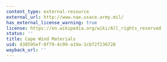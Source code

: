 ```yaml
---
content_type: external-resource
external_url: http://www.nae.usace.army.mil/
has_external_license_warning: true
license: https://en.wikipedia.org/wiki/All_rights_reserved
status: ''
title: Cape Wind Materials
uid: 438595ef-0f79-4c99-a19a-1cb72f236728
wayback_url: ''
---
```

